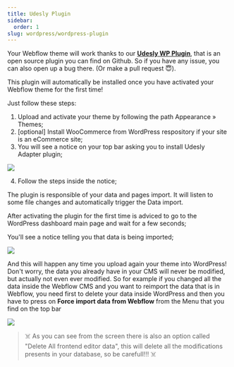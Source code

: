 ```yaml
---
title: Udesly Plugin
sidebar:
  order: 1
slug: wordpress/wordpress-plugin
---
```


Your Webflow theme will work thanks to our [**Udesly WP Plugin**](https://github.com/udesly-adapter/udesly-wp-app), that is an open source plugin you can find on Github. So if you have any issue, you can also open up a bug there. (Or make a pull request 😇).

This plugin will automatically be installed once you have activated your Webflow theme for the first time!

Just follow these steps:

1. Upload and activate your theme by following the path Appearance » Themes;
2. [optional] Install WooCommerce from WordPress respository if your site is an eCommerce site;
3. You will see a notice on your top bar asking you to install Udesly Adapter plugin;

![](/images/udesly-adapter-plugin.png)

4. Follow the steps inside the notice;

The plugin is responsible of your data and pages import. It will listen to some file changes and automatically trigger the Data import.

After activating the plugin for the first time is adviced to go to the WordPress dashboard main page and wait for a few seconds;

You'll see a notice telling you that data is being imported;

![](/images/udesly-notice.png)

And this will happen any time you upload again your theme into WordPress! Don't worry, the data you already have in your CMS will never be modified, but actually not even ever modified. So for example if you changed all the data inside the Webflow CMS and you want to reimport the data that is in Webflow, you need first to delete your data inside WordPress and then you have to press on **Force import data from Webflow** from the Menu that you find on the top bar

![](/images/udesly-top-bar.png)

> ☠️ As you can see from the screen there is also an option called "Delete All frontend editor data", this will delete all the modifications presents in your database, so be carefull!!! ☠️

